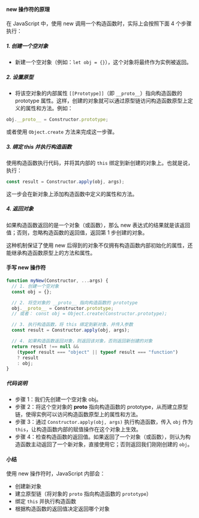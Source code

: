 #### new 操作符的原理

在 JavaScript 中，使用 new 调用一个构造函数时，实际上会按照下面 4 个步骤执行：

##### 1. 创建一个空对象

- 新建一个空对象（例如：`let obj = {}`），这个对象将最终作为实例被返回。

##### 2. 设置原型

- 将该空对象的内部属性 `[[Prototype]]`（即 `__proto__`）指向构造函数的 prototype 属性。这样，创建的对象就可以通过原型链访问构造函数原型上定义的属性和方法。例如：

```js
obj.__proto__ = Constructor.prototype;
```

或者使用 `Object.create` 方法来完成这一步骤。

##### 3. 绑定 this 并执行构造函数

使用构造函数执行代码，并将其内部的 `this` 绑定到新创建的对象上。也就是说，执行：

```js
const result = Constructor.apply(obj, args);
```

这一步会在新对象上添加构造函数中定义的属性和方法。

##### 4. 返回对象

如果构造函数返回的是一个对象（或函数），那么 new 表达式的结果就是该返回值；否则，忽略构造函数的返回值，返回第 1 步创建的对象。

这种机制保证了使用 new 后得到的对象不仅拥有构造函数内部初始化的属性，还能继承构造函数原型上的方法和属性。

#### 手写 new 操作符

```js
function myNew(Constructor, ...args) {
  // 1. 创建一个空对象
  const obj = {};

  // 2. 将空对象的 __proto__ 指向构造函数的 prototype
  obj.__proto__ = Constructor.prototype;
  // 或者： const obj = Object.create(Constructor.prototype);

  // 3. 执行构造函数，将 this 绑定到新对象，并传入参数
  const result = Constructor.apply(obj, args);

  // 4. 如果构造函数返回对象，则返回该对象，否则返回新创建的对象
  return result !== null &&
    (typeof result === "object" || typeof result === "function")
    ? result
    : obj;
}
```

##### 代码说明

- 步骤 1：我们先创建一个空对象 obj。
- 步骤 2：将这个空对象的 **proto** 指向构造函数的 prototype，从而建立原型链，使得实例可以访问构造函数原型上的属性和方法。
- 步骤 3：通过 `Constructor.apply(obj, args)` 执行构造函数，传入 `obj` 作为 `this`，让构造函数内部的赋值操作在这个对象上生效。
- 步骤 4：检查构造函数的返回值。如果返回了一个对象（或函数），则认为构造函数主动返回了一个新对象，直接使用它；否则返回我们刚刚创建的 `obj`。

#### 小结

使用 new 操作符时，JavaScript 内部会：

- 创建新对象
- 建立原型链（将对象的 `proto` 指向构造函数的 `prototype`）
- 绑定 `this` 并执行构造函数
- 根据构造函数的返回值决定返回哪个对象
